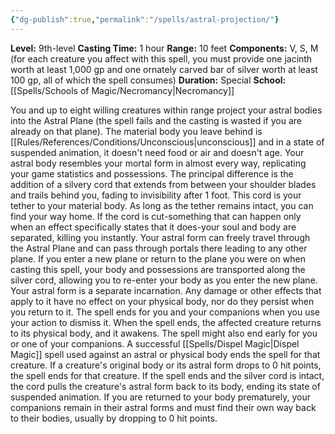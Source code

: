 ```yaml
---
{"dg-publish":true,"permalink":"/spells/astral-projection/"}
---
```


**Level:** 9th-level
**Casting Time:** 1 hour
**Range:** 10 feet
**Components:** V, S, M (for each creature you affect with this spell, you must provide one jacinth worth at least 1,000 gp and one ornately carved bar of silver worth at least 100 gp, all of which the spell consumes)
**Duration:** Special
**School:** [[Spells/Schools of Magic/Necromancy\|Necromancy]]

You and up to eight willing creatures within range project your astral bodies into the Astral Plane (the spell fails and the casting is wasted if you are already on that plane). The material body you leave behind is [[Rules/References/Conditions/Unconscious\|unconscious]] and in a state of suspended animation, it doesn't need food or air and doesn't age.
Your astral body resembles your mortal form in almost every way, replicating your game statistics and possessions. The principal difference is the addition of a silvery cord that extends from between your shoulder blades and trails behind you, fading to invisibility after 1 foot. This cord is your tether to your material body. As long as the tether remains intact, you can find your way home. If the cord is cut-something that can happen only when an effect specifically states that it does-your soul and body are separated, killing you instantly.
Your astral form can freely travel through the Astral Plane and can pass through portals there leading to any other plane. If you enter a new plane or return to the plane you were on when casting this spell, your body and possessions are transported along the silver cord, allowing you to re-enter your body as you enter the new plane. Your astral form is a separate incarnation. Any damage or other effects that apply to it have no effect on your physical body, nor do they persist when you return to it.
The spell ends for you and your companions when you use your action to dismiss it. When the spell ends, the affected creature returns to its physical body, and it awakens.
The spell might also end early for you or one of your companions. A successful [[Spells/Dispel Magic\|Dispel Magic]] spell used against an astral or physical body ends the spell for that creature. If a creature's original body or its astral form drops to 0 hit points, the spell ends for that creature. If the spell ends and the silver cord is intact, the cord pulls the creature's astral form back to its body, ending its state of suspended animation.
If you are returned to your body prematurely, your companions remain in their astral forms and must find their own way back to their bodies, usually by dropping to 0 hit points.